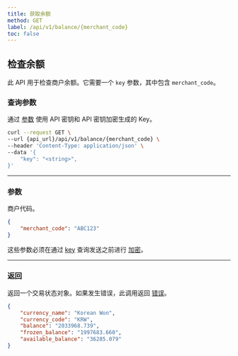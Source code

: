 ```yaml
---
title: 获取余额
method: GET
label: /api/v1/balance/{merchant_code}
toc: false
---
```


<x-row>
<x-col class="lg:max-w-md">

## 检查余额

此 API 用于检查商户余额。它需要一个 `key` 参数，其中包含 `merchant_code`。

### 查询参数

<x-properties>
  <x-property name="key" type="string" required>
  
  通过 [参数](#parameters) 使用 API 密钥和 API 密钥加密生成的 Key。
  </x-property>
</x-properties>

</x-col>
<x-col sticky>

```bash title="cURL"
curl --request GET \
--url {api_url}/api/v1/balance/{merchant_code} \
--header 'Content-Type: application/json' \
--data '{
    "key": "<string>",
}'
```

<x-sandbox method="GET" contentType="application/json" url="/api/v1/balance/{merchant_code}" payload='{"key": "{key}"}' />

</x-col>
</x-row>

---

<x-row>
<x-col class="lg:max-w-md">

### 参数

<x-properties>
  <x-property name="merchant_code" type="string" required>
      商户代码。
  </x-property>
</x-properties>

</x-col>
<x-col sticky>

```json title="参数对象"
{
    "merchant_code": "ABC123"
}
```
这些参数必须在通过 [key](#query-parameters) 查询发送之前进行 [加密](/api/authentication)。

</x-col>
</x-row>

---

<x-row>
<x-col class="lg:max-w-md">

### 返回

返回一个交易状态对象。如果发生错误，此调用返回 [错误](/api/errors)。

</x-col>
<x-col sticky>

```json title="响应"
{
    "currency_name": "Korean Won",
    "currency_code": "KRW",
    "balance": "2033968.739",
    "frozen_balance": "1997683.660",
    "available_balance": "36285.079"
}
```

</x-col>
</x-row>